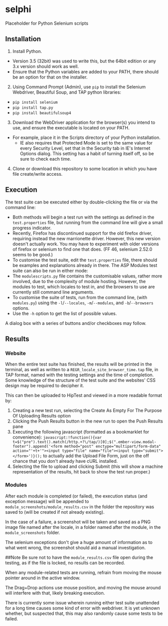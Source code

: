 # selphi
Placeholder for Python Selenium scripts

## Installation
1. Install Python.
  * Version 3.5 (32bit) was used to write this, but the 64bit edition or any 3.x version should work as well.
  * Ensure that the Python variables are added to your PATH, there should be an option for that on the installer.
2. Using Command Prompt (Admin), use `pip` to install the Selenium Webdriver, Beautiful Soup, and TAP python libraries:
  * `pip install selenium`
  * `pip install tap.py`
  * `pip install beautifulsoup4`
3. Download the WebDriver application for the browser(s) you intend to use, and ensure the executable is located on your PATH.
  * For example, place it in the Scripts directory of your Python installation.
	* IE also requires that Protected Mode is set to the same value for every Security Level, set that in the Security tab in IE's Internet Options dialog. This setting has a habit of turning itself off, so be sure to check each time.
4. Clone or download this repository to some location in which you have file create/write access.

## Execution
The test suite can be executed either by double-clicking the file or via the command line:
* Both methods will begin a test run with the settings as defined in the `test.properties` file, but running from the command line will give a small progress indicator.
* Recently, Firefox has discontinued support for the old firefox driver, requiring instead the new marrionette driver. However, this new version doesn't actually work. You may have to experiment with older versions of firefox or selenium to find one that does. (FF 46, selenium 2.52.0 seems to be good.)
* To customise the test suite, edit the `test.properties` file, there should be examples and explanations already in there.
The ASP Modules test suite can also be run in either mode:
* The `modulescripts.py` file contains the customisable values, rather more involved, due to the complexity of module hosting. However, the modules to test, which locales to test in, and the browsers to use are currently still command line arguments.
* To customise the suite of tests, run from the command line, (with `modules.py`) using the `-l`/`--locales`, `-m`/`--modules`, and `-b`/`--browsers` options.
* Use the `-h` option to get the list of possible values.

A dialog box with a series of buttons and/or checkboxes may follow.

## Results
### Website
When the entire test suite has finished, the results will be printed in the terminal, as well as written to a `REGR_locale_site_browser_time.tap` file, in TAP format, named with the testing settings and the time of completion. Some knowledge of the structure of the test suite and the websites' CSS design may be required to decipher it.

This can then be uploaded to HipTest and viewed in a more readable format by:
1. Creating a new test run, selecting the Create As Empty For The Purpose Of Uploading Results option
2. Clicking the Push Results button in the new run to open the Push Results pane
3. Executing the following javascript (formatted as a bookmarklet for convenience): `javascript:!function(){var t=$("pre").text().match(/http.+?\/tap/)[0];$(".ember-view.modal-footer").append('<form method="post" enctype="multipart/form-data" action="'+t+'"><input type="file" name="file"><input type="submit"></form>')}();` to actually add the Upload File Form, just on the off chance that you don't already have cURL installed.
4. Selecting the file to upload and clicking Submit (this will show a machine representation of the results, hit back to show the test run proper.)

### Modules
After each module is completed (or failed), the execution status (and exception message) will be appended to `module_screenshots/module_results.csv` in the folder the repository was saved to (will be created if not already existing).

In the case of a failure, a screenshot will be taken and saved as a PNG image file named after the locale, in a folder named after the module, in the `module_screenshots` folder.

The selenium exceptions don't give a huge amount of information as to what went wrong, the screenshot should aid a manual investigation.

##Note
Be sure not to have the `module_results.csv` file open during the testing, as if the file is locked, no results can be recorded.

When any module-related tests are running, refrain from moving the mouse pointer around in the active window.

The Drag+Drop actions use mouse position, and moving the mouse around will interfere with that, likely breaking execution.

There is currently some issue wherein running either test suite unattended for a long time causes some kind of error with webdriver. It is yet unknown whether, but suspected that, this may also randomly cause some tests to be failed.
